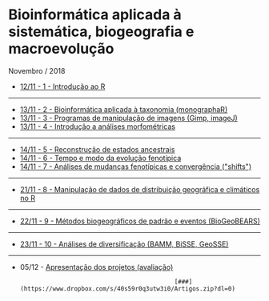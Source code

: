 # Bioinformática aplicada à sistemática, biogeografia e macroevolução

Novembro / 2018

- [12/11 - 1 - Introdução ao R](http://htmlpreview.github.io/?https://github.com/mreginato/Bioinformatica_aplicada_a_sistematica_biogeografia_e_macroevolucao/blob/master/Roteiros/1_Intro.html)
_____________________________________  

- [13/11 - 2 - Bioinformática aplicada à taxonomia (monographaR)](http://htmlpreview.github.io/?https://github.com/mreginato/Bioinformatica_aplicada_a_sistematica_biogeografia_e_macroevolucao/blob/master/Roteiros/2_monographaR.html)
- [13/11 - 3 - Programas de manipulação de imagens (Gimp, imageJ)](https://github.com/mreginato/Bioinformatica_aplicada_a_sistematica_biogeografia_e_macroevolucao/raw/master/Roteiros/3_imageJ.html)
- [13/11 - 4 - Introdução a análises morfométricas](http://htmlpreview.github.io/?https://github.com/mreginato/Bioinformatica_aplicada_a_sistematica_biogeografia_e_macroevolucao/blob/master/Roteiros/4_morfometria.html)

_____________________________________  

- [14/11 - 5 - Reconstrução de estados ancestrais](http://htmlpreview.github.io/?https://github.com/mreginato/Bioinformatica_aplicada_a_sistematica_biogeografia_e_macroevolucao/blob/master/Roteiros/5_Reconstruções.html)
- [14/11 - 6 - Tempo e modo da evolução fenotípica](http://htmlpreview.github.io/?https://github.com/mreginato/Bioinformatica_aplicada_a_sistematica_biogeografia_e_macroevolucao/blob/master/Roteiros/6_Tempo_and_mode.html)
- [14/11 - 7 - Análises de mudanças fenotípicas e convergência ("shifts")](http://htmlpreview.github.io/?https://github.com/mreginato/Bioinformatica_aplicada_a_sistematica_biogeografia_e_macroevolucao/blob/master/Roteiros/7_Shifts.html)
_____________________________________  
  
- [21/11 - 8 - Manipulação de dados de distribuição geográfica e climáticos no R](http://htmlpreview.github.io/?https://github.com/mreginato/Bioinformatica_aplicada_a_sistematica_biogeografia_e_macroevolucao/blob/master/Roteiros/8_GIS.html)
_____________________________________  

- [22/11 - 9 - Métodos biogeográficos de padrão e eventos (BioGeoBEARS)](http://htmlpreview.github.io/?https://github.com/mreginato/Bioinformatica_aplicada_a_sistematica_biogeografia_e_macroevolucao/blob/master/Roteiros/9_BioGeoBEARS.html)
_____________________________________  

- [23/11 - 10 - Análises de diversificação (BAMM, BiSSE, GeoSSE)](http://htmlpreview.github.io/?https://github.com/mreginato/Bioinformatica_aplicada_a_sistematica_biogeografia_e_macroevolucao/blob/master/Roteiros/10_Diversificacao.html)
_____________________________________  

- 05/12 - [Apresentação dos projetos (avaliação)](http://htmlpreview.github.io/?https://github.com/mreginato/Bioinformatica_aplicada_a_sistematica_biogeografia_e_macroevolucao/blob/master/Roteiros/Avaliacao.html)

                                                 [###](https://www.dropbox.com/s/40s59r0q3utw3i0/Artigos.zip?dl=0)


